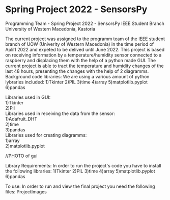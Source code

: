 # Spring Project 2022 - SensorsPy
Programming Team - Spring Project 2022 - SensorsPy
IEEE Student Branch University of Western Macedonia, Kastoria


The current project was assigned to the programm team of the IEEE student branch of UOW (Univerity of Western Macedonia) in the time period of Aplil1 2022 and expeted to be delived until June 2022.
This project is based on receiving information by a temperature/humidity sensor connected to a raspberry and displacing them with the help of a python made GUI.
The current project is able to tract the temperature and humidity changes of the last 48 hours, presenting the changes with the help of 2 diagramms. 
Background code libraries:
We are using a various amount of python lybraries included: 
        1)Tkinter 
        2)PIL
        3)time
        4)array
        5)matplotlib.pyplot
        6)pandas

Libraries used in GUI:                                    
  1)Tkinter                                               
  2)Pil                                                   
Libraries used in receiving the data from the sensor:     
  1)Adafruit_DHT                                          
  2)time                                                  
  3)pandas                                                
Libraries used for creating diagramms:                    
  1)array                                                 
  2)matplotlib.pyplot                                     

//PHOTO of gui


Library Requirements:
In order to run the project's code you have to install the following libraries:
 1)Tkinter   2)PIL   3)time  4)array   5)matplotlib.pyplot     6)pandas

To use: 
In order to run and view the final project you need the following files:
ProjectImages


        
